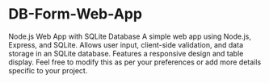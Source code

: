 # DB-Form-Web-App
Node.js Web App with SQLite Database A simple web app using Node.js, Express, and SQLite. Allows user input, client-side validation, and data storage in an SQLite database. Features a responsive design and table display.  Feel free to modify this as per your preferences or add more details specific to your project.
